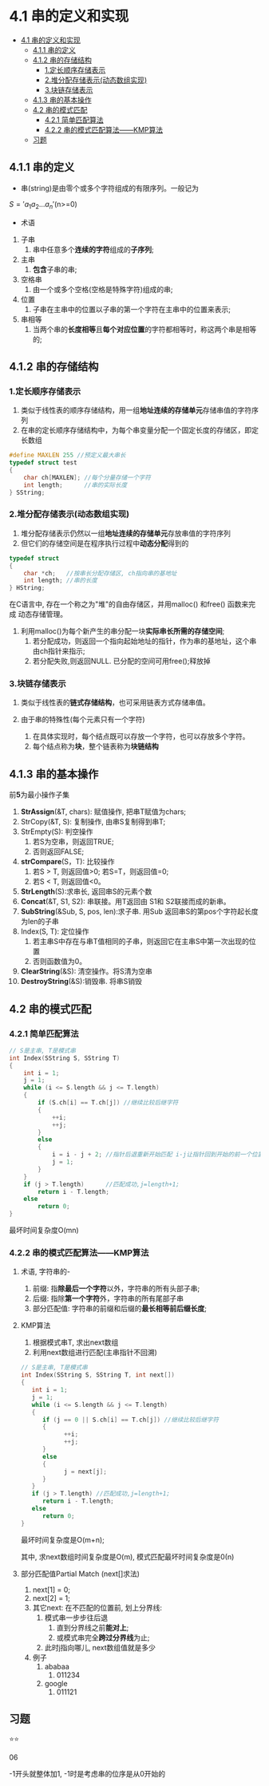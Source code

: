 # 4.1 串的定义和实现

- [4.1 串的定义和实现](#41-串的定义和实现)
  - [4.1.1 串的定义](#411-串的定义)
  - [4.1.2 串的存储结构](#412-串的存储结构)
    - [1.定长顺序存储表示](#1定长顺序存储表示)
    - [2.堆分配存储表示(动态数组实现)](#2堆分配存储表示动态数组实现)
    - [3.块链存储表示](#3块链存储表示)
  - [4.1.3 串的基本操作](#413-串的基本操作)
  - [4.2 串的模式匹配](#42-串的模式匹配)
    - [4.2.1 简单匹配算法](#421-简单匹配算法)
    - [4.2.2 串的模式匹配算法——KMP算法](#422-串的模式匹配算法kmp算法)
  - [习题](#习题)

## 4.1.1 串的定义

- 串(string)是由零个或多个字符组成的有限序列。一般记为

$S='a_1a_2\dots a_n'$(n>=0)

- 术语

1. 子串
   1. 串中任意多个**连续的字符**组成的**子序列**;
2. 主串
   1. **包含**子串的串;
3. 空格串
   1. 由一个或多个空格(空格是特殊字符)组成的串;
4. 位置
   1. 子串在主串中的位置以子串的第一个字符在主串中的位置来表示;
5. 串相等
   1. 当两个串的**长度相等**且**每个对应位置**的字符都相等时，称这两个串是相等的;

## 4.1.2 串的存储结构

### 1.定长顺序存储表示

1. 类似于线性表的顺序存储结构，用一组**地址连续的存储单元**存储串值的字符序列
2. 在串的定长顺序存储结构中，为每个串变量分配一个固定长度的存储区，即定长数组

```c
#define MAXLEN 255 //预定义最大串长
typedef struct test
{
    char ch[MAXLEN]; //每个分量存储一个字符
    int length;      //串的实际长度
} SString;
```

### 2.堆分配存储表示(动态数组实现)

1. 堆分配存储表示仍然以一组**地址连续的存储单元**存放串值的字符序列
2. 但它们的存储空间是在程序执行过程中**动态分配**得到的

```c
typedef struct
{
    char *ch;   //按串长分配存储区, ch指向串的基地址
    int length; //串的长度
} HString;
```

在C语言中, 存在一个称之为"堆"的自由存储区，并用malloc() 和free() 函数来完成
动态存储管理。

1. 利用malloc()为每个新产生的串分配一块**实际串长所需的存储空间**;
   1. 若分配成功，则返回一个指向起始地址的指针，作为串的基地址，这个串由ch指针来指示;
   2. 若分配失败,则返回NULL. 已分配的空间可用free();释放掉

### 3.块链存储表示

1. 类似于线性表的**链式存储结构**，也可采用链表方式存储串值。

2. 由于串的特殊性(每个元素只有一个字符)
   1. 在具体实现时，每个结点既可以存放一个字符，也可以存放多个字符。
   2. 每个结点称为**块**，整个链表称为**块链结构**

## 4.1.3 串的基本操作

前**5**为最小操作子集

1. **StrAssign**(&T, chars): 赋值操作, 把串T赋值为chars;
2. StrCopy(&T, S): 复制操作, 由串S复制得到串T;
3. StrEmpty(S): 判空操作
   1. 若S为空串，则返回TRUE;
   2. 否则返回FALSE;
4. **strCompare**(S，T): 比较操作
   1. 若S > T, 则返回值>0; 若S=T，则返回值=0;
   2. 若S < T, 则返回值<0。
5. **StrLength**(S)∶求串长, 返回串S的元素个数
6. **Concat**(&T, S1, S2): 串联接。用T返回由 S1和 S2联接而成的新串。
7. **SubString**(&Sub, S, pos, len):求子串. 用Sub 返回串S的第pos个字符起长度为len的子串
8. Index(S, T): 定位操作
   1. 若主串S中存在与串T值相同的子串，则返回它在主串S中第一次出现的位置
   2. 否则函数值为0。
9. **ClearString**(&S): 清空操作。将S清为空串
10. **DestroyString**(&S):销毁串. 将串S销毁

## 4.2 串的模式匹配

### 4.2.1 简单匹配算法

```c
// S是主串, T是模式串
int Index(SString S, SString T)
{
    int i = 1;
    j = 1;
    while (i <= S.length && j <= T.length)
    {
        if (S.ch[i] == T.ch[j]) //继续比较后继字符
        {
            ++i;
            ++j;
        }
        else
        {
            i = i - j + 2; //指针后退重新开始匹配 i-j让指针回到开始的前一个位置, 加2即到后一个位置
            j = 1;
        }
    }
    if (j > T.length)      //匹配成功,j=length+1;
        return i - T.length;
    else
        return 0;
}
```

最坏时间复杂度O(mn)

### 4.2.2 串的模式匹配算法——KMP算法

1. 术语, 字符串的-
   1. 前缀: 指**除最后一个字符**以外，字符串的所有头部子串;
   2. 后缀: 指除**第一个字符**外，字符串的所有尾部子串
   3. 部分匹配值: 字符串的前缀和后缀的**最长相等前后缀长度**;

2. KMP算法
   1. 根据模式串T, 求出next数组
   2. 利用next数组进行匹配(主串指针不回溯)

   ```c
   // S是主串, T是模式串
   int Index(SString S, SString T, int next[])
   {
      int i = 1;
      j = 1;
      while (i <= S.length && j <= T.length)
      {
         if (j == 0 || S.ch[i] == T.ch[j]) //继续比较后继字符
         {
               ++i;
               ++j;
         }
         else
         {
               j = next[j];
         }
      }
      if (j > T.length) //匹配成功,j=length+1;
         return i - T.length;
      else
         return 0;
   }
   ```

   最坏时间复杂度是O(m+n);

   其中, 求next数组时间复杂度是O(m), 模式匹配最坏时间复杂度是0(n)

3. 部分匹配值Partial Match (next[]求法)
   1. next[1] = 0;
   2. next[2] = 1;
   3. 其它next: 在不匹配的位置前, 划上分界线:
      1. 模式串一步步往后退
         1. 直到分界线之前**能对上**;
         2. 或模式串完全**跨过分界线**为止;
      2. 此时j指向哪儿, next数组值就是多少
   4. 例子
      1. ababaa
         1. 011234
      2. google
         1. 011121

## 习题

⭐⭐

06

-1开头就整体加1, -1时是考虑串的位序是从0开始的
